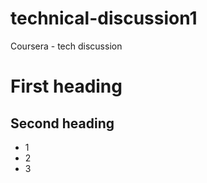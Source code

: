 # technical-discussion1
Coursera - tech discussion

# First heading

## Second heading

* 1
* 2
* 3
